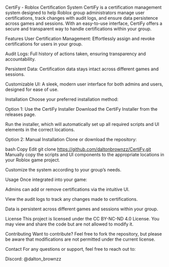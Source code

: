 
                                                                   
                                                                   


CertiFy - Roblox Certification System
CertiFy is a certification management system designed to help Roblox group administrators manage user certifications, track changes with audit logs, and ensure data persistence across games and sessions. With an easy-to-use interface, CertiFy offers a secure and transparent way to handle certifications within your group.

Features
User Certification Management: Effortlessly assign and revoke certifications for users in your group.

Audit Logs: Full history of actions taken, ensuring transparency and accountability.

Persistent Data: Certification data stays intact across different games and sessions.

Customizable UI: A sleek, modern user interface for both admins and users, designed for ease of use.

Installation
Choose your preferred installation method:

Option 1: Use the CertiFy Installer
Download the CertiFy Installer from the releases page.

Run the installer, which will automatically set up all required scripts and UI elements in the correct locations.

Option 2: Manual Installation
Clone or download the repository:

bash
Copy
Edit
git clone https://github.com/daltonbrownzz/CertiFy.git
Manually copy the scripts and UI components to the appropriate locations in your Roblox game project.

Customize the system according to your group’s needs.

Usage
Once integrated into your game:

Admins can add or remove certifications via the intuitive UI.

View the audit logs to track any changes made to certifications.

Data is persistent across different games and sessions within your group.

License
This project is licensed under the CC BY-NC-ND 4.0 License. You may view and share the code but are not allowed to modify it.

Contributing
Want to contribute? Feel free to fork the repository, but please be aware that modifications are not permitted under the current license.

Contact
For any questions or support, feel free to reach out to:

Discord: @dalton_brownzz
